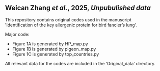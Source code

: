## Weican Zhang _et al._, 2025, _Unpubulished data_

This repository contains original codes used in the manuscript 'Identification of the key allergenic protein for bird fancier’s lung'. 

Major code:
- Figure 1A is generated by HP_map.py
- Figure 1B is generated by pigeon_map.py
- Figure 1C is generated by top_countries.py

All relevant data for the codes are included in the 'Original_data' directory.
